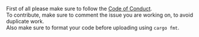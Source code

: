First of all please make sure to follow the [Code of Conduct](CODE_OF_CONDUCT.md).\
To contribute, make sure to comment the issue you are working on, to avoid duplicate work.\
Also make sure to format your code before uploading using `cargo fmt`.
